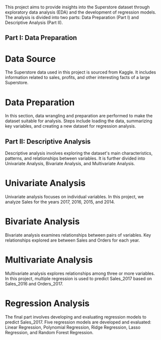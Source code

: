 This project aims to provide insights into the Superstore dataset through exploratory data analysis (EDA) and the development of regression models. The analysis is divided into two parts: Data Preparation (Part I) and Descriptive Analysis (Part II).

## Part I: Data Preparation

# Data Source
The Superstore data used in this project is sourced from Kaggle. It includes information related to sales, profits, and other interesting facts of a large Superstore.

# Data Preparation
In this section, data wrangling and preparation are performed to make the dataset suitable for analysis. Steps include loading the data, summarizing key variables, and creating a new dataset for regression analysis.

## Part II: Descriptive Analysis

Descriptive analysis involves exploring the dataset's main characteristics, patterns, and relationships between variables. It is further divided into Univariate Analysis, Bivariate Analysis, and Multivariate Analysis.

# Univariate Analysis
Univariate analysis focuses on individual variables. In this project, we analyze Sales for the years 2017, 2016, 2015, and 2014.

# Bivariate Analysis
Bivariate analysis examines relationships between pairs of variables. Key relationships explored are between Sales and Orders for each year.

# Multivariate Analysis
Multivariate analysis explores relationships among three or more variables. In this project, multiple regression is used to predict Sales_2017 based on Sales_2016 and Orders_2017.

# Regression Analysis

The final part involves developing and evaluating regression models to predict Sales_2017. Five regression models are developed and evaluated: Linear Regression, Polynomial Regression, Ridge Regression, Lasso Regression, and Random Forest Regression.

